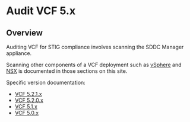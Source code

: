 # Audit VCF 5.x

## Overview
Auditing VCF for STIG compliance involves scanning the SDDC Manager appliance.  

Scanning other components of a VCF deployment such as [vSphere](../vSphere/) and [NSX](../NSX/) is documented in those sections on this site.

Specific version documentation:

* [VCF 5.2.1.x](./audit5-2-1-x.md)
* [VCF 5.2.0.x](./audit5-2-0-x.md)
* [VCF 5.1.x](./audit5-1-x.md)
* [VCF 5.0.x](./audit5-0-x.md)
